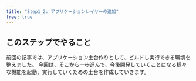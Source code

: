 ```yaml
---
title: "Step1_2: アプリケーションレイヤーの追加"
free: true
---
```


## このステップでやること

前回の記事では、アプリケーション土台作りとして、ビルドし実行できる環境を整えました。
今回は、そこから一歩進んで、今後開発していくことになる様々な機能を起動、実行していくための土台を作成していきます。
